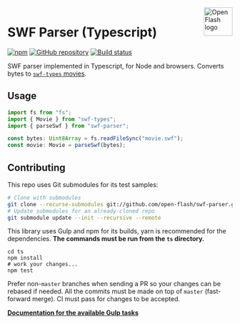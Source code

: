 <a href="https://github.com/open-flash/open-flash">
    <img src="https://raw.githubusercontent.com/open-flash/open-flash/master/logo.png"
    alt="Open Flash logo" title="Open Flash" align="right" width="64" height="64" />
</a>

# SWF Parser (Typescript)

[![npm](https://img.shields.io/npm/v/swf-parser.svg)](https://www.npmjs.com/package/swf-parser)
[![GitHub repository](https://img.shields.io/badge/Github-open--flash%2Fswf--parser-blue.svg)](https://github.com/open-flash/swf-parser)
[![Build status](https://img.shields.io/travis/com/open-flash/swf-parser/master.svg)](https://travis-ci.com/open-flash/swf-parser)

SWF parser implemented in Typescript, for Node and browsers.
Converts bytes to [`swf-types` movies][swf-types].

## Usage

```typescript
import fs from "fs";
import { Movie } from "swf-types";
import { parseSwf } from "swf-parser";

const bytes: Uint8Array = fs.readFileSync("movie.swf");
const movie: Movie = parseSwf(bytes);
```

## Contributing

This repo uses Git submodules for its test samples:

```sh
# Clone with submodules
git clone --recurse-submodules git://github.com/open-flash/swf-parser.git
# Update submodules for an already-cloned repo
git submodule update --init --recursive --remote
```

This library uses Gulp and npm for its builds, yarn is recommended for the
dependencies. **The commands must be run from the `ts` directory.**

```
cd ts
npm install
# work your changes...
npm test
```

Prefer non-`master` branches when sending a PR so your changes can be rebased if
needed. All the commits must be made on top of `master` (fast-forward merge).
CI must pass for changes to be accepted.

**[Documentation for the available Gulp tasks](https://github.com/demurgos/turbo-gulp/blob/master/docs/usage.md#main-tasks)**

[swf-types]: https://github.com/open-flash/swf-types
